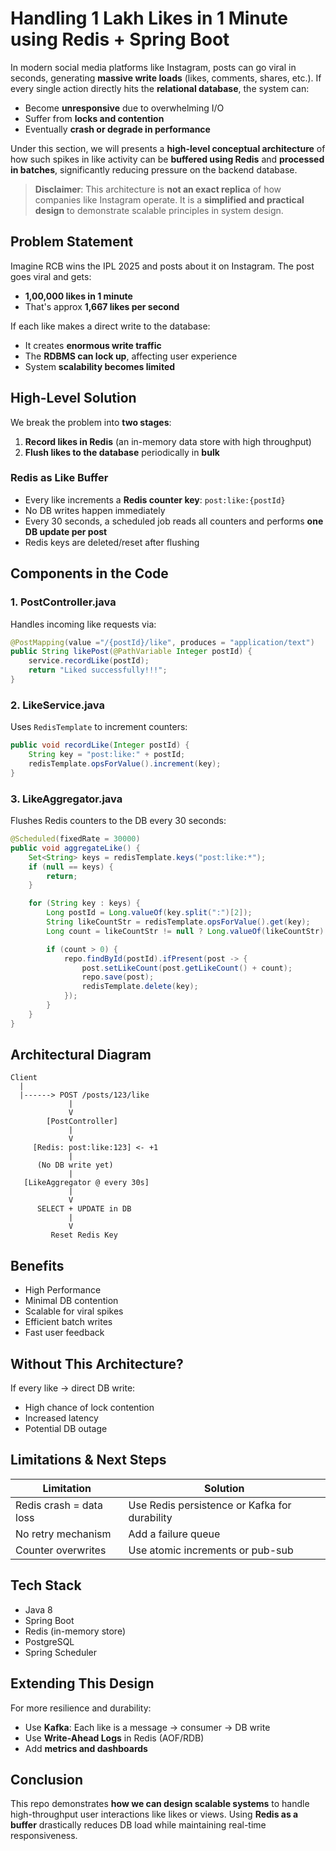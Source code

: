 # Handling 1 Lakh Likes in 1 Minute using Redis + Spring Boot

In modern social media platforms like Instagram, posts can go viral in seconds, generating **massive write loads** (likes, comments, shares, etc.).
If every single action directly hits the **relational database**, the system can:

* Become **unresponsive** due to overwhelming I/O
* Suffer from **locks and contention**
* Eventually **crash or degrade in performance**

Under this section, we will presents a **high-level conceptual architecture** of how such spikes in like activity can be **buffered using Redis** and **processed in batches**, significantly reducing pressure on the backend database.

> **Disclaimer**: This architecture is **not an exact replica** of how companies like Instagram operate. It is a **simplified and practical design** to demonstrate scalable principles in system design.

<!-- ## Watch the Full Tutorial on YouTube

[How Instagram Handles 1 Lakh Likes in 1 Minute | Redis Bulk Update System Design](https://youtu.be/YOUR_VIDEO_LINK) -->

## Problem Statement

Imagine RCB wins the IPL 2025 and posts about it on Instagram. The post goes viral and gets:

* **1,00,000 likes in 1 minute**
* That's approx **1,667 likes per second**

If each like makes a direct write to the database:

* It creates **enormous write traffic**
* The **RDBMS can lock up**, affecting user experience
* System **scalability becomes limited**

## High-Level Solution

We break the problem into **two stages**:

1. **Record likes in Redis** (an in-memory data store with high throughput)
2. **Flush likes to the database** periodically in **bulk**

### Redis as Like Buffer

* Every like increments a **Redis counter key**: `post:like:{postId}`
* No DB writes happen immediately
* Every 30 seconds, a scheduled job reads all counters and performs **one DB update per post**
* Redis keys are deleted/reset after flushing

## Components in the Code

### 1. **PostController.java**

Handles incoming like requests via:

```java
@PostMapping(value ="/{postId}/like", produces = "application/text")
public String likePost(@PathVariable Integer postId) {
	service.recordLike(postId);
	return "Liked successfully!!!";
}
```

### 2. **LikeService.java**

Uses `RedisTemplate` to increment counters:

```java
public void recordLike(Integer postId) {
	String key = "post:like:" + postId;
	redisTemplate.opsForValue().increment(key);
}
```

### 3. **LikeAggregator.java**

Flushes Redis counters to the DB every 30 seconds:

```java
@Scheduled(fixedRate = 30000)
public void aggregateLike() {
	Set<String> keys = redisTemplate.keys("post:like:*");
	if (null == keys) {
		return;
	}

	for (String key : keys) {
		Long postId = Long.valueOf(key.split(":")[2]);
		String likeCountStr = redisTemplate.opsForValue().get(key);
		Long count = likeCountStr != null ? Long.valueOf(likeCountStr) : 0;

        if (count > 0) {
            repo.findById(postId).ifPresent(post -> {
                post.setLikeCount(post.getLikeCount() + count);
                repo.save(post);
                redisTemplate.delete(key);
            });
        }
    }
}
```

## Architectural Diagram

```
Client
  |
  |------> POST /posts/123/like
             |
             V
        [PostController]
             |
             V
     [Redis: post:like:123] <- +1
             |
      (No DB write yet)
             |
   [LikeAggregator @ every 30s]
             |
             V
      SELECT + UPDATE in DB
             |
             V
         Reset Redis Key
```

## Benefits

* High Performance
* Minimal DB contention
* Scalable for viral spikes
* Efficient batch writes
* Fast user feedback

## Without This Architecture?

If every like -> direct DB write:

* High chance of lock contention
* Increased latency
* Potential DB outage

## Limitations & Next Steps

| Limitation              | Solution                                      |
| ----------------------- | --------------------------------------------- |
| Redis crash = data loss | Use Redis persistence or Kafka for durability |
| No retry mechanism      | Add a failure queue                           |
| Counter overwrites      | Use atomic increments or pub-sub              |

## Tech Stack

* Java 8
* Spring Boot
* Redis (in-memory store)
* PostgreSQL
* Spring Scheduler

## Extending This Design

For more resilience and durability:

* Use **Kafka**: Each like is a message -> consumer -> DB write
* Use **Write-Ahead Logs** in Redis (AOF/RDB)
* Add **metrics and dashboards**

## Conclusion

This repo demonstrates **how we can design scalable systems** to handle high-throughput user interactions like likes or views.
Using **Redis as a buffer** drastically reduces DB load while maintaining real-time responsiveness.